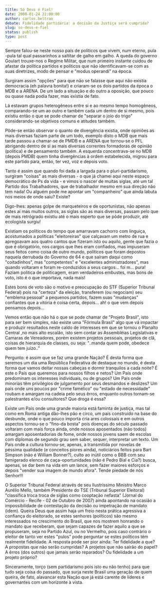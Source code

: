 ```yaml
---
title: Só Deus é Fiel!
date: 2008-01-24 22:00:00
author: carlos.beltrao
debate: Fidelidade partidária: a decisão da Justiça será cumprida?
slug: so-deus-e-fiel
status: publish 
type: post
---
```


Sempre falou-se neste nosso país de políticos que vivem, num eterno, pula -pula tal qual passarinhos a saltitar de galho em galho. A queda do governo Goulart trouxe-nos o Regime Militar, que num primeiro instante cuidou de afastar da política partidos e políticos que não identificavam-se com as suas diretrizes, modo de pensar e "modus operandi" na época.  

Surgiram assim "opções" para que não se falasse que aqui não existia democracia (eh palavra bonita!) e criaram-se os dois partidos da época o MDB e a ARENA. De um lado a situação e do outro a oposição, que pouco ou quase nada podia fazer, mas existia de fato.   

Lá estavam grupos heterogêneos entre si e ao mesmo tempo homogêneos, comparando-se um ao outro e também cada um dentro de si mesmo, pois existiu então o que se pode chamar de "separar o joio do trigo" considerando-se objetivos comuns e atitudes também.  

Pôde-se então observar o quanto de divergência existia, onde opiniões as mais diversas faziam parte de um todo, exemplo disto o MDB que mais tarde passou a chamar-se de PMDB e a ARENA que tornou-se o PFL abrigando dentro de si as mais diversas correntes formadoras de opinião (política) e de pensamento também. A esquerda concentrava-se no MDB (depois PMDB) quem tinha divergências à ordem estabelecida, migrou para este partido para, então, ter vez, voz e depois voto.  

Tanto é assim que quando foi dada a largada para o pluri-partidarismo, surgiram "coisas" as mais diversas - o que já chamei aqui neste espaço democrático de Ps da vida - e vimos o nascer de muitas siglas, até um tal Partido dos Trabalhadores, que de trabalhador mesmo em sua direção não tem nada! Ou alguém pode me apontar um "companheiro" que ainda labuta nos meios de onde saiu? Existe?   

Digo-lhes: apenas golpe de marqueteiros e de oportunistas, não apenas estes aí mas muitos outros, as siglas são as mais diversas, passam pelo que de mais retrógrado existiu até o mais esperto que se pôde produzir, até ecologista surgiu!  

Existiam os políticos do tempo que amarravam cachorro com linguiça, acostumados a políticas "eleitoreiras" que calçavam um metro de rua e apregoavam aos quatro cantos que fizeram isto ou aquilo, gente que fazia o que é obrigatório, nos cargos que lhes eram confiados, mas impuseram seus feitos como coisa de outro mundo, políticos que foram depostos naquela derrubada do Governo de 64 e que saíram daqui como "coitadinhos", mas "competentes" e "excelentes administradores", mas quando voltaram e foram re-conduzidos a seus cargos... foi m... pura! Faziam politica de politicagem, eram verdadeiros embustes, mas bons de voto, isto é o que importava, nada mais!   

Estes bons de voto são o motivo e preocupação do STF (Superior Tribunal Federal) pois na "certeza" da eleição, transferem (ou negociam) seu "emblema pessoal" a pequenos partidos, fazem suas "mudanças" confiantes que a vitória é coisa certa, depois... ah! o que vem depois pensamos depois...  

Vemos então que não há o que se pode chamar de "Projeto Brasil", isto para ser bem simples, não existe uma "Fórmula Brasil" algo que vá impactar e produzir resultados neste caldo de interesses em que se tornou o Planalto Central ,no mais alto escalão, isto sem contar as Assembléias Legislativas e Camaras de Vereadores, porém existem projetos pessoais, projetos de clã, coisas de hierarquia de classes, ou seja: "..manda quem pode, obedece quem tem juízo.."  

Pergunto: é assim que se faz uma grande Nação? É desta forma que seremos um dia uma República Federativa de destaque no mundo, é desta forma que vamos deitar nossas cabeças e dormir tranquilos a cada noite? É este o País que queremos para nossos filhos e netos? Um País onde predominam os interesses individuais, ou de grupos? Um País onde minorias têm privilégios de julgamento por seus desmandos e deslizes? Um país onde uns poucos por "crime famélico" ou "estado de necessidade" roubam e amargam na cadeia pelo seus êrros, enquanto outros tornam-se palestrantes e/ou consultores? Que droga é essa?   

Existe um País onde uma grande maioria está faminta de justiça, mas tal como em Roma antiga dão-lhes pão e circo, um país construído na base do desbunde, onde o que pouco importa cria ares colossaís e em outros aspectos tornou-se o "fino-da bosta" pois doenças do século passado voltaram com mais força ainda, onde nossos aposentados (não todos) amargam aposentadorias de fome, onde nossos jovens saem de escolas com diplomas de segundo grau sem saber, sequer, interpretar um texto. Um País onde a cultura tornou-se, apenas, a transmitida por novelas de péssima qualidade (e conceitos piores ainda), noticiários feitos para Bart Simpson (não é William Bonner?), culto ao inútil como o BBB com seu famigerado elenco de caça-oportunidades (não é Pedro Bial e Cia?) busca, apenas, se dar bem na vida em um lance, sem fazer maiores esforços e depois "vender sua imagem de mundo afora". Tende piedade de nós Senhor!!!  

O Superior Tribunal Federal através de seu Ilustríssimo Ministro Marco Aurélio Mello, também Presidente do TSE (Tribunal Superior Eleitoral) "classifica troca troca de siglas como cooptação nefasta" (Jornal do Comércio - Recife - 02 de Outubro de 2007) ainda apontando na ocasião a impossibilidade de contestação da decisão ou impetração de mandato (idem). Queira Deus que assim haja um freio nesta prática agressiva a confiança do eleitorado, se estes senhores (políticos) são mesmo interessados no crescimento do Brasil, que nos mostrem honrando o mandato que receberam, que sejam capazes de fazer aquilo a que se propuseram, seja no Partido Azul, ou no Vermelho, pois caso contrário o eleitor de tanto ver estes "pulos" pode perguntar se estes políticos têm realmente fidelidade. A resposta pode ser pior ainda: Ter fidelidade a que? A propostas que não serão cumpridas? A projetos que não sairão do papel? A êrros (dos outros) que jamais serão reparados? Ou fidelidade a um projeto próprio?   

Sinceramente, torço (sem partidarismo pois isto eu não tenho) para que tudo seja coisa do passado, que surja neste Brasil uma geração de quem queira, de fato, alavancar esta Nação que já está carente de líderes e governantes com um horizonte à vista.
